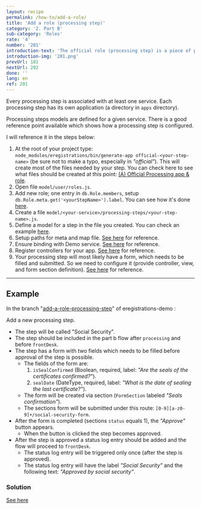 ```yaml
---
layout: recipe
permalink: /how-to/add-a-role/
title: 'Add a role (processing step)'
category: '2. Part B'
sub-category: 'Roles'
rate: '4'
number: '201'
introduction-text: 'The official role (processing step) is a piece of part b flow. Actually you can think of part b as a collection of processing steps.'
introduction-img: '201.png'
prevUrl: 181
nextUrl: 202
done: ''
lang: en
ref: 201
---
```


Every processing step is associated with at least one service. Each processing step has its own application (a directory in `apps` directory).

Processing steps models are defined for a given service. There is a good reference point available which shows how a processing step is configured.

I will reference it in the steps below:

1. At the root of your project type: `node_modules/eregistrations/bin/generate-app official-<your-step-name>` (be sure not to make a typo, especially in *"official"*). This will create most of the files needed by your step. You can check here to see what files should be created at this point: [(A) Official Processing app & role](https://github.com/egovernment/eregistrations-demo/commit/b1d460489c70093bf0cc58af54b011434d989594).
2. Open file `model/user/roles.js`.
3. Add new role; one entry in `db.Role.members`, setup `db.Role.meta.get('<yourStepName>').label`. You can see how it's done [here](https://github.com/egovernment/eregistrations-demo/commit/3256210ab5f2284418ffee5e8f1468b3c2cad009).
4. Create a file `model/<your-service>/processing-steps/<your-step-name>.js`.
5. Define a model for a step in the file you created. You can check an example [here](https://github.com/egovernment/eregistrations-demo/blob/577c87c07a8077af1e849218c89f8f249774f890/model/business-process-demo/processing-steps/processing.js).
6. Setup paths for meta and map file. [See here](https://github.com/egovernment/eregistrations-demo/commit/577c87c07a8077af1e849218c89f8f249774f890) for reference.
7. Ensure binding with Demo service. [See here](https://github.com/egovernment/eregistrations-demo/commit/0dbb6e43db3a599fe3274da9d14f02a088602579) for reference.
8. Register controllers for your app. [See here](https://github.com/egovernment/eregistrations-demo/commit/fbdf2890eea6689c418187f8d58187733552fcbf) for reference.
9. Your processing step will most likely have a form, which needs to be filled and submitted.
So we need to configure it (provide controller, view, and form section definition). [See here](https://github.com/egovernment/eregistrations-demo/commit/15c01b74497816510f055b674c2c6787dc7cbf63) for reference.

---

## Example

In the branch "[add-a-role-processing-step](https://github.com/egovernment/eregistrations-demo/tree/add-a-role-processing-step)" of eregistrations-demo :

Add a new processing step.

* The step will be called "Social Security".
* The step should be included in the part b flow after `processing` and before `frontDesk`.
* The step has a form with two fields which needs to be filled before approval of the step is possible.
    * The fields of the form are:
        1. `isSealConfirmed` (Boolean, required, label: *"Are the seals of the certificates confirmed?"*).
        2. `sealDate` (DateType, required, label: *"What is the date of sealing the last certificate?"*).
    * The form will be created via section (`FormSection` labeled *"Seals confirmation"*).
    * The sections form will be submitted under this route: `[0-9][a-z0-9]+/social-security-form`.
* After the form is completed (sections `status` equals 1), the *"Approve"* button appears.
    * When the button is clicked the step becomes approved.
* After the step is approved a status log entry should be added and the flow will proceed to `frontDesk`.
    * The status log entry will be triggered only once (after the step is approved).
    * The status log entry will have the label *"Social Security"* and the following text: *"Approved by social security"*.

### Solution

[See here](https://github.com/egovernment/eregistrations-demo/compare/add-a-role-processing-step...add-a-role-processing-step-solution#files)
